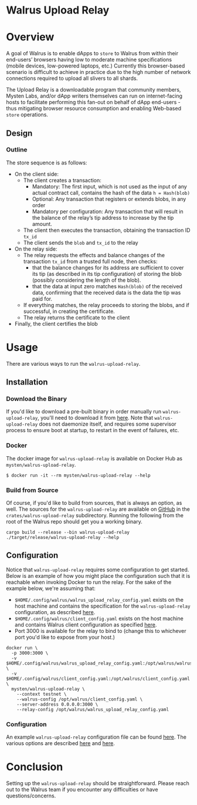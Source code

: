 # Walrus Upload Relay

# Overview

A goal of Walrus is to enable dApps to `store` to Walrus from within their end-users’ browsers
having low to moderate machine specifications (mobile devices, low-powered laptops, etc.) Currently
this browser-based scenario is difficult to achieve in practice due to the high number of network
connections required to upload all slivers to all shards.

The Upload Relay is a downloadable program that community members, Mysten Labs, and/or dApp writers
themselves can run on internet-facing hosts to facilitate performing this fan-out on behalf of dApp
end-users - thus mitigating browser resource consumption and enabling Web-based `store` operations.

## Design

### Outline

The store sequence is as follows:

- On the client side:
  - The client creates a transaction:
    - Mandatory: The first input, which is not used as the input of any actual contract call,
      contains the hash of the data `h = Hash(blob)`
    - Optional: Any transaction that registers or extends blobs, in any order
    - Mandatory per configuration: Any transaction that will result in the balance of the relay’s
      tip address to increase by the tip amount.
  - The client then executes the transaction, obtaining the transaction ID `tx_id`
  - The client sends the `blob` and `tx_id` to the relay
- On the relay side:
  - The relay requests the effects and balance changes of the transaction `tx_id` from a trusted
    full node, then checks:
    - that the balance changes for its address are sufficient to cover its tip (as described in its
      tip configuration) of storing the blob (possibly considering the length of the blob).
    - that the data at input zero matches `Hash(blob)` of the received data, confirming that the
      received data is the data the tip was paid for.
  - If everything matches, the relay proceeds to storing the blobs, and if successful, in creating
    the certificate.
  - The relay returns the certificate to the client
- Finally, the client certifies the blob

# Usage

There are various ways to run the `walrus-upload-relay`.

## Installation

### Download the Binary

If you'd like to download a pre-built binary in order manually run `walrus-upload-relay`, you'll need to download it from
[here](https://github.com/MystenLabs/walrus/releases). Note that `walrus-upload-relay` does not daemonize
itself, and requires some supervisor process to ensure boot at startup, to restart in the event of
failures, etc.

### Docker

The docker image for `walrus-upload-relay` is available on Docker Hub as `mysten/walrus-upload-relay`.

```
$ docker run -it --rm mysten/walrus-upload-relay --help
```

### Build from Source

Of course, if you'd like to build from sources, that is always an option, as well. The sources for
the `walrus-upload-relay` are available on [GitHub](https://github.com/MystenLabs/walrus) in the
`crates/walrus-upload-relay` subdirectory. Running the following from the root of the Walrus repo should
get you a working binary.

```
cargo build --release --bin walrus-upload-relay
./target/release/walrus-upload-relay --help
```

## Configuration

Notice that `walrus-upload-relay` requires some configuration to get started. Below is an example of how
you might place the configuration such that it is reachable when invoking Docker to run the relay.
For the sake of the example below, we're assuming that:

- `$HOME/.config/walrus/walrus_upload_relay_config.yaml` exists on the host machine and contains the specification for
  the `walrus-upload-relay` configuration, as described [here](about:blank).
- `$HOME/.config/walrus/client_config.yaml` exists on the host machine and contains Walrus client
  configuration as specified [here](https://mystenlabs.github.io/walrus-docs/usage/setup.html#configuration).
- Port 3000 is available for the relay to bind to (change this to whichever port you'd like to
  expose from your host.)

```
docker run \
  -p 3000:3000 \
  -v $HOME/.config/walrus/walrus_upload_relay_config.yaml:/opt/walrus/walrus_upload_relay_config.yaml \
  -v $HOME/.config/walrus/client_config.yaml:/opt/walrus/client_config.yaml \
  mysten/walrus-upload-relay \
    --context testnet \
    --walrus-config /opt/walrus/client_config.yaml \
    --server-address 0.0.0.0:3000 \
    --relay-config /opt/walrus/walrus_upload_relay_config.yaml
```

### Configuration

An example `walrus-upload-relay` configuration file can be found
[here](./walrus_upload_relay_config_example.yaml). The
various options are described
[here](./src/controller.rs#L63) and
[here](./src/tip/config.rs#L57).

# Conclusion

Setting up the `walrus-upload-relay` should be straightforward. Please reach out to the Walrus team if you
encounter any difficulties or have questions/concerns.
